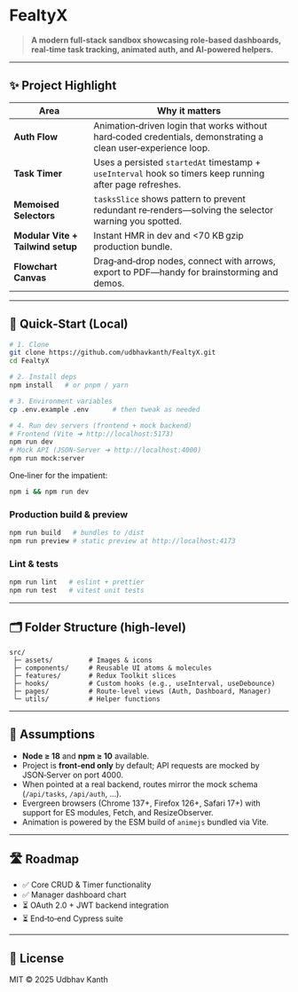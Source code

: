 # FealtyX

> **A modern full‑stack sandbox showcasing role‑based dashboards, real‑time task tracking, animated auth, and AI‑powered helpers.**

---

## ✨ Project Highlight

| Area                              | Why it matters                                                                                                |
| --------------------------------- | ------------------------------------------------------------------------------------------------------------- |
| **Auth Flow**                     | Animation‑driven login that works without hard‑coded credentials, demonstrating a clean user‑experience loop. |
| **Task Timer**                    | Uses a persisted `startedAt` timestamp + `useInterval` hook so timers keep running after page refreshes.      |
| **Memoised Selectors**            | `tasksSlice` shows pattern to prevent redundant re‑renders—solving the selector warning you spotted.          |
| **Modular Vite + Tailwind setup** | Instant HMR in dev and <70 KB gzip production bundle.                                                         |
| **Flowchart Canvas**              | Drag‑and‑drop nodes, connect with arrows, export to PDF—handy for brainstorming and demos.                    |

---

## 🚀 Quick‑Start (Local)

```bash
# 1. Clone
git clone https://github.com/udbhavkanth/FealtyX.git
cd FealtyX

# 2. Install deps
npm install   # or pnpm / yarn

# 3. Environment variables
cp .env.example .env      # then tweak as needed

# 4. Run dev servers (frontend + mock backend)
# Frontend (Vite ➜ http://localhost:5173)
npm run dev
# Mock API (JSON‑Server ➜ http://localhost:4000)
npm run mock:server
```

One‑liner for the impatient:

```bash
npm i && npm run dev
```

### Production build & preview

```bash
npm run build   # bundles to /dist
npm run preview # static preview at http://localhost:4173
```

### Lint & tests

```bash
npm run lint   # eslint + prettier
npm run test   # vitest unit tests
```

---

## 🗂️ Folder Structure (high‑level)

```
src/
 ├─ assets/         # Images & icons
 ├─ components/     # Reusable UI atoms & molecules
 ├─ features/       # Redux Toolkit slices
 ├─ hooks/          # Custom hooks (e.g., useInterval, useDebounce)
 ├─ pages/          # Route‑level views (Auth, Dashboard, Manager)
 └─ utils/          # Helper functions
```

---

## 🔧 Assumptions

* **Node ≥ 18** and **npm ≥ 10** available.
* Project is **front‑end only** by default; API requests are mocked by JSON‑Server on port 4000.
* When pointed at a real backend, routes mirror the mock schema (`/api/tasks`, `/api/auth`, ...).
* Evergreen browsers (Chrome 137+, Firefox 126+, Safari 17+) with support for ES modules, Fetch, and ResizeObserver.
* Animation is powered by the ESM build of `animejs` bundled via Vite.

---

## 🛣️ Roadmap

* ✅ Core CRUD & Timer functionality
* ✅ Manager dashboard chart
* ⏳ OAuth 2.0 + JWT backend integration
* ⏳ End‑to‑end Cypress suite

---

## 📄 License

MIT © 2025 Udbhav Kanth
